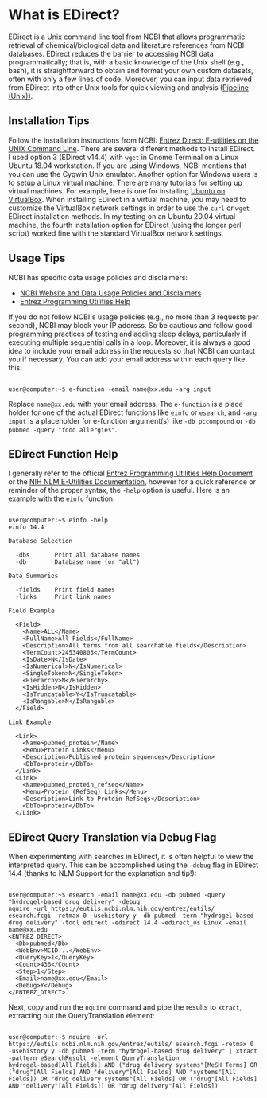 # What is EDirect?

EDirect is a Unix command line tool from NCBI that allows programmatic retrieval of chemical/biological data and literature references from NCBI databases. EDirect reduces the barrier to accessing NCBI data programmatically; that is, with a basic knowledge of the Unix shell (e.g., bash), it is straightforward to obtain and format your own custom datasets, often with only a few lines of code. Moreover, you can input data retrieved from EDirect into other Unix tools for quick viewing and analysis ([Pipeline (Unix))](https://en.wikipedia.org/wiki/Pipeline_(Unix)).

## Installation Tips

Follow the installation instructions from NCBI: [Entrez Direct: E-utilities on the UNIX Command Line](https://www.ncbi.nlm.nih.gov/books/NBK179288/). There are several different methods to install EDirect. I used option 3 (EDirect v14.4) with `wget` in Gnome Terminal on a Linux Ubuntu 18.04 workstation. If you are using Windows, NCBI mentions that you can use the Cygwin Unix emulator. Another option for Windows users is to setup a Linux virtual machine. There are many tutorials for setting up virtual machines. For example, here is one for installing [Ubuntu on VirtualBox](https://askubuntu.com/questions/142549/how-to-install-ubuntu-on-virtualbox). When installing EDirect in a virtual machine, you may need to customize the VirtualBox network settings in order to use the `curl` or `wget` EDirect installation methods. In my testing on an Ubuntu 20.04 virtual machine, the fourth installation option for EDirect (using the longer perl script) worked fine with the standard VirtualBox network settings.

## Usage Tips

NCBI has specific data usage policies and disclaimers:

* [NCBI Website and Data Usage Policies and Disclaimers](https://www.ncbi.nlm.nih.gov/home/about/policies/)
* [Entrez Programming Utilities Help](https://www.ncbi.nlm.nih.gov/books/NBK25501/)

If you do not follow NCBI's usage policies (e.g., no more than 3 requests per second), NCBI may block your IP address. So be cautious and follow good programming practices of testing and adding sleep delays, particularly if executing multiple sequential calls in a loop. Moreover, it is always a good idea to include your email address in the requests so that NCBI can contact you if necessary. You can add your email address within each query like this:

```console

user@computer:~$ e-function -email name@xx.edu -arg input

```
Replace `name@xx.edu` with your email address. The `e-function` is a place holder for one of the actual EDirect functions like `einfo` or `esearch`, and `-arg input` is a placeholder for e-function argument(s) like `-db pccompound` or `-db pubmed -query "food allergies"`.

## EDirect Function Help

I generally refer to the official [Entrez Programming Utilities Help Document](https://www.ncbi.nlm.nih.gov/books/NBK25501/) or the [NIH NLM E-Utilities Documentation](https://dataguide.nlm.nih.gov/eutilities/utilities.html), however for a quick reference or reminder of the proper syntax, the `-help` option is useful. Here is an example with the `einfo` function:

```console

user@computer:~$ einfo -help
einfo 14.4

Database Selection

  -dbs       Print all database names
  -db        Database name (or "all")

Data Summaries

  -fields    Print field names
  -links     Print link names

Field Example

  <Field>
    <Name>ALL</Name>
    <FullName>All Fields</FullName>
    <Description>All terms from all searchable fields</Description>
    <TermCount>245340803</TermCount>
    <IsDate>N</IsDate>
    <IsNumerical>N</IsNumerical>
    <SingleToken>N</SingleToken>
    <Hierarchy>N</Hierarchy>
    <IsHidden>N</IsHidden>
    <IsTruncatable>Y</IsTruncatable>
    <IsRangable>N</IsRangable>
  </Field>

Link Example

  <Link>
    <Name>pubmed_protein</Name>
    <Menu>Protein Links</Menu>
    <Description>Published protein sequences</Description>
    <DbTo>protein</DbTo>
  </Link>
  <Link>
    <Name>pubmed_protein_refseq</Name>
    <Menu>Protein (RefSeq) Links</Menu>
    <Description>Link to Protein RefSeqs</Description>
    <DbTo>protein</DbTo>
  </Link>

```

## EDirect Query Translation via Debug Flag

When experimenting with searches in EDirect, it is often helpful to view the interpreted query. This can be accomplished using the `-debug` flag in EDirect 14.4 (thanks to NLM Support for the explanation and tip!):

```console

user@computer:~$ esearch -email name@xx.edu -db pubmed -query "hydrogel-based drug delivery" -debug
nquire -url https://eutils.ncbi.nlm.nih.gov/entrez/eutils/ esearch.fcgi -retmax 0 -usehistory y -db pubmed -term "hydrogel-based drug delivery" -tool edirect -edirect 14.4 -edirect_os Linux -email name@xx.edu
<ENTREZ_DIRECT>
  <Db>pubmed</Db>
  <WebEnv>MCID...</WebEnv>
  <QueryKey>1</QueryKey>
  <Count>436</Count>
  <Step>1</Step>
  <Email>name@xx.edu</Email>
  <Debug>Y</Debug>
</ENTREZ_DIRECT>

```
Next, copy and run the `nquire` command and pipe the results to `xtract`, extracting out the QueryTranslation element:

```console

user@computer:~$ nquire -url https://eutils.ncbi.nlm.nih.gov/entrez/eutils/ esearch.fcgi -retmax 0 -usehistory y -db pubmed -term "hydrogel-based drug delivery" | xtract -pattern eSearchResult -element QueryTranslation
hydrogel-based[All Fields] AND ("drug delivery systems"[MeSH Terms] OR ("drug"[All Fields] AND "delivery"[All Fields] AND "systems"[All Fields]) OR "drug delivery systems"[All Fields] OR ("drug"[All Fields] AND "delivery"[All Fields]) OR "drug delivery"[All Fields])

```

